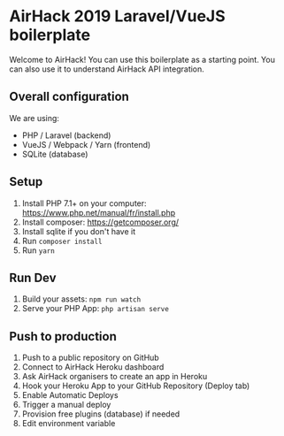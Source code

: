 # AirHack 2019 Laravel/VueJS boilerplate

Welcome to AirHack! You can use this boilerplate as a starting point.
You can also use it to understand AirHack API integration.

## Overall configuration

We are using: 
* PHP / Laravel (backend)
* VueJS / Webpack / Yarn (frontend)
* SQLite (database)


## Setup

1. Install PHP 7.1+ on your computer: https://www.php.net/manual/fr/install.php
2. Install composer: https://getcomposer.org/
3. Install sqlite if you don't have it
4. Run `composer install`
5. Run `yarn`

## Run Dev

1. Build your assets: `npm run watch`
2. Serve your PHP App: `php artisan serve`

## Push to production

1. Push to a public repository on GitHub
2. Connect to AirHack Heroku dashboard
3. Ask AirHack organisers to create an app in Heroku
4. Hook your Heroku App to your GitHub Repository (Deploy tab)
5. Enable Automatic Deploys
6. Trigger a manual deploy
7. Provision free plugins (database) if needed
8. Edit environment variable

